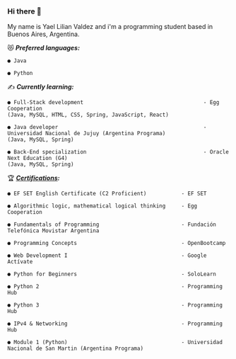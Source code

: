 ### Hi there 👋

My name is Yael Lilian Valdez and i'm a programming student based in Buenos Aires, Argentina.


:heart_eyes_cat: ***Preferred languages:*** 

    ● Java               
    
    ● Python


:writing_hand: ***Currently learning:***

    ● Full-Stack development                                      - Egg Cooperation
    (Java, MySQL, HTML, CSS, Spring, JavaScript, React)          
    
    ● Java developer                                              - Universidad Nacional de Jujuy (Argentina Programa)
    (Java, MySQL, Spring)
    
    ● Back-End specialization                                     - Oracle Next Education (G4)
    (Java, MySQL, Spring)  

:trophy: ***[Certifications](https://www.linkedin.com/in/valdezyael/details/certifications/):***


    ● EF SET English Certificate (C2 Proficient)           - EF SET       
    
    ● Algorithmic logic, mathematical logical thinking     - Egg Cooperation                                          
    
    ● Fundamentals of Programming                          - Fundación Telefónica Movistar Argentina
        
    ● Programming Concepts                                 - OpenBootcamp
    
    ● Web Development I                                    - Google Actívate
    
    ● Python for Beginners                                 - SoloLearn
    
    ● Python 2                                             - Programming Hub
    
    ● Python 3                                             - Programming Hub
    
    ● IPv4 & Networking                                    - Programming Hub
    
    ● Module 1 (Python)                                    - Universidad Nacional de San Martin (Argentina Programa)
